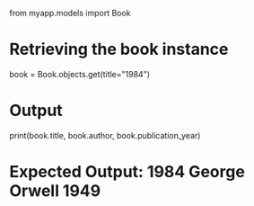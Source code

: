 from myapp.models import Book

# Retrieving the book instance

book = Book.objects.get(title="1984")

# Output

print(book.title, book.author, book.publication_year)

# Expected Output: 1984 George Orwell 1949
